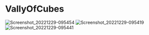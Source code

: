 # VallyOfCubes

![Screenshot_20221229-095454](https://user-images.githubusercontent.com/83016119/209945224-f31ad6ea-f8ca-4663-8c71-8baa662ce0af.png)
![Screenshot_20221229-095419](https://user-images.githubusercontent.com/83016119/209945229-f6b117cf-3ebd-46b8-824a-d0923d9006d0.png)
![Screenshot_20221229-095441](https://user-images.githubusercontent.com/83016119/209945232-fbd74daf-3557-4384-8d40-603aec399e4a.png)
